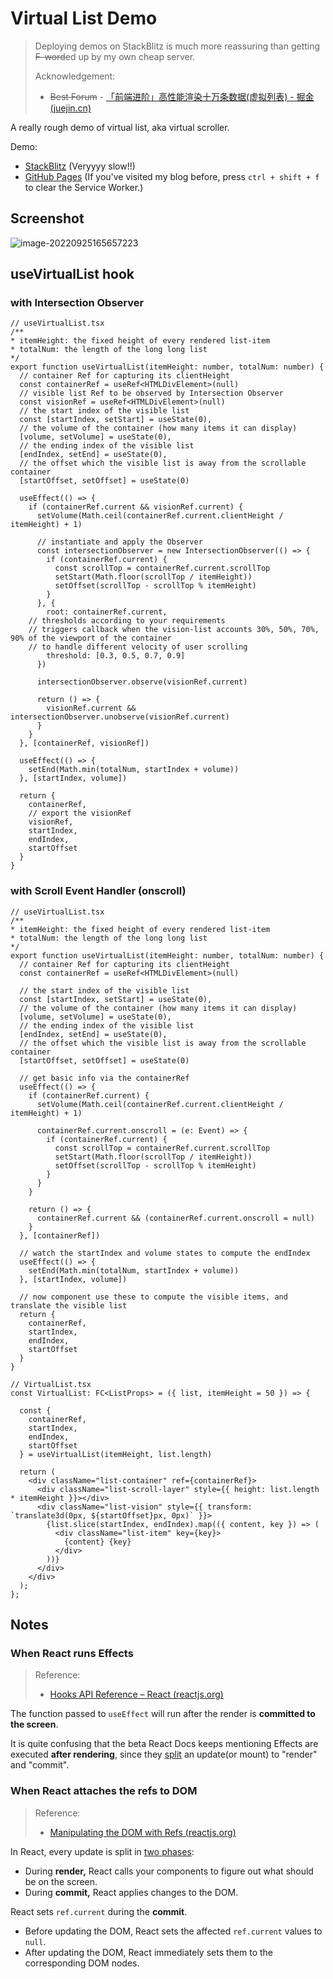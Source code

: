 # Virtual List Demo

> Deploying demos on StackBlitz is much more reassuring than getting ~~F-word~~ed up by my own cheap server.
>
> Acknowledgement:
>
> + ~~Best Forum~~ - [「前端进阶」高性能渲染十万条数据(虚拟列表) - 掘金 (juejin.cn)](https://juejin.cn/post/6844903982742110216)

A really rough demo of virtual list, aka virtual scroller.

Demo:

+ [StackBlitz](https://stackblitz.com/edit/vitejs-vite-afjm4m?file=package.json) (Veryyyy slow!!)
+ [GitHub Pages](https://3fuyang.github.io/virtual-list/) (If you've visited my blog before, press `ctrl + shift + f` to clear the Service Worker.)

## Screenshot

<img src="README.assets/image-20220925165657223.jpg" alt="image-20220925165657223" />

## useVirtualList hook

### with Intersection Observer

```tsx
// useVirtualList.tsx
/**
* itemHeight: the fixed height of every rendered list-item
* totalNum: the length of the long long list
*/
export function useVirtualList(itemHeight: number, totalNum: number) {
  // container Ref for capturing its clientHeight
  const containerRef = useRef<HTMLDivElement>(null)
  // visible list Ref to be observed by Intersection Observer
  const visionRef = useRef<HTMLDivElement>(null)
  // the start index of the visible list
  const [startIndex, setStart] = useState(0),
  // the volume of the container (how many items it can display)
  [volume, setVolume] = useState(0),
  // the ending index of the visible list
  [endIndex, setEnd] = useState(0),
  // the offset which the visible list is away from the scrollable container
  [startOffset, setOffset] = useState(0)

  useEffect(() => {
    if (containerRef.current && visionRef.current) {
      setVolume(Math.ceil(containerRef.current.clientHeight / itemHeight) + 1)

      // instantiate and apply the Observer
      const intersectionObserver = new IntersectionObserver(() => {
        if (containerRef.current) {
          const scrollTop = containerRef.current.scrollTop
          setStart(Math.floor(scrollTop / itemHeight))
          setOffset(scrollTop - scrollTop % itemHeight)
        }
      }, {
        root: containerRef.current,
	// thresholds according to your requirements
	// triggers callback when the vision-list accounts 30%, 50%, 70%, 90% of the viewport of the container
	// to handle different velocity of user scrolling
        threshold: [0.3, 0.5, 0.7, 0.9]
      })

      intersectionObserver.observe(visionRef.current)
  
      return () => {
        visionRef.current && intersectionObserver.unobserve(visionRef.current)
      }
    }
  }, [containerRef, visionRef])

  useEffect(() => {
    setEnd(Math.min(totalNum, startIndex + volume))
  }, [startIndex, volume])

  return {
    containerRef,
    // export the visionRef 
    visionRef,
    startIndex,
    endIndex,
    startOffset
  }
}
```

### with Scroll Event Handler (onscroll)

```tsx
// useVirtualList.tsx
/**
* itemHeight: the fixed height of every rendered list-item
* totalNum: the length of the long long list
*/
export function useVirtualList(itemHeight: number, totalNum: number) {
  // container Ref for capturing its clientHeight
  const containerRef = useRef<HTMLDivElement>(null)

  // the start index of the visible list
  const [startIndex, setStart] = useState(0),
  // the volume of the container (how many items it can display)
  [volume, setVolume] = useState(0),
  // the ending index of the visible list
  [endIndex, setEnd] = useState(0),
  // the offset which the visible list is away from the scrollable container
  [startOffset, setOffset] = useState(0)

  // get basic info via the containerRef
  useEffect(() => {
    if (containerRef.current) {
      setVolume(Math.ceil(containerRef.current.clientHeight / itemHeight) + 1)

      containerRef.current.onscroll = (e: Event) => {
        if (containerRef.current) {
          const scrollTop = containerRef.current.scrollTop
          setStart(Math.floor(scrollTop / itemHeight))
          setOffset(scrollTop - scrollTop % itemHeight)
        }
      }
    }

    return () => {
      containerRef.current && (containerRef.current.onscroll = null)
    }
  }, [containerRef])

  // watch the startIndex and volume states to compute the endIndex
  useEffect(() => {
    setEnd(Math.min(totalNum, startIndex + volume))
  }, [startIndex, volume])

  // now component use these to compute the visible items, and translate the visible list
  return {
    containerRef,
    startIndex,
    endIndex,
    startOffset
  }
}

// VirtualList.tsx
const VirtualList: FC<ListProps> = ({ list, itemHeight = 50 }) => {
  
  const {
    containerRef,
    startIndex,
    endIndex,
    startOffset
  } = useVirtualList(itemHeight, list.length)
  
  return (
    <div className="list-container" ref={containerRef}>
      <div className="list-scroll-layer" style={{ height: list.length * itemHeight }}></div>
      <div className="list-vision" style={{ transform: `translate3d(0px, ${startOffset}px, 0px)` }}>
        {list.slice(startIndex, endIndex).map(({ content, key }) => (
          <div className="list-item" key={key}>
            {content} {key}
          </div>
        ))}
      </div>
    </div>
  );
};
```

## Notes

### When React runs Effects

> Reference:
>
> + [Hooks API Reference – React (reactjs.org)](https://reactjs.org/docs/hooks-reference.html#useeffect)

The function passed to `useEffect` will run after the render is **committed to the screen**.

It is quite confusing that the beta React Docs keeps mentioning Effects are executed **after rendering**, since they [split](https://beta.reactjs.org/learn/render-and-commit) an update(or mount) to "render" and "commit".

### When React attaches the refs to DOM

> Reference:
>
> + [Manipulating the DOM with Refs (reactjs.org)](https://beta.reactjs.org/learn/manipulating-the-dom-with-refs#when-react-attaches-the-refs)

In React, every update is split in [two phases](https://beta.reactjs.org/learn/render-and-commit#step-3-react-commits-changes-to-the-dom):

* During **render,** React calls your components to figure out what should be on the screen.
* During **commit,** React applies changes to the DOM.

React sets `ref.current` during the **commit**.

+ Before updating the DOM, React sets the affected `ref.current` values to `null`.
+ After updating the DOM, React immediately sets them to the corresponding DOM nodes.
